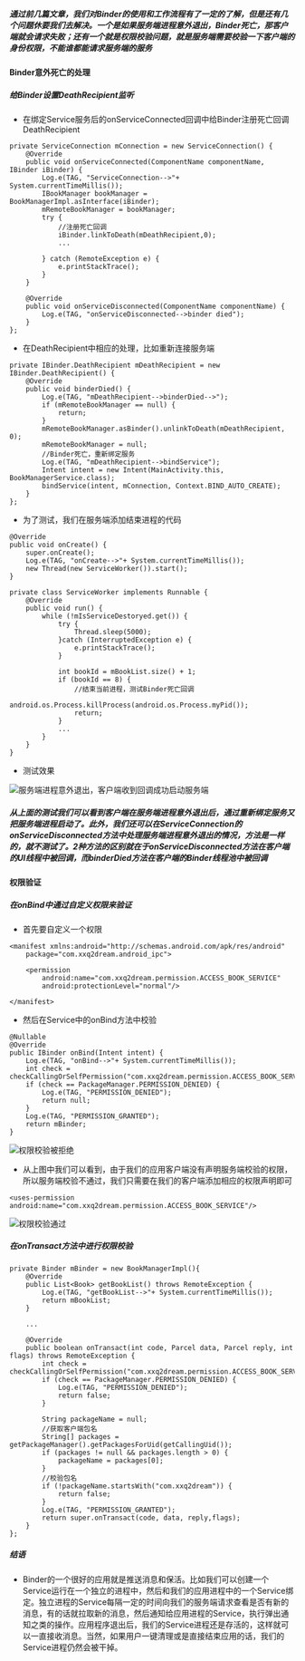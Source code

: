 ##### 通过前几篇文章，我们对Binder的使用和工作流程有了一定的了解，但是还有几个问题休要我们去解决。一个是如果服务端进程意外退出，Binder死亡，那客户端就会请求失败；还有一个就是权限校验问题，就是服务端需要校验一下客户端的身份权限，不能谁都能请求服务端的服务
#### Binder意外死亡的处理
##### 给Binder设置DeathRecipient监听

- 在绑定Service服务后的onServiceConnected回调中给Binder注册死亡回调DeathRecipient
```
private ServiceConnection mConnection = new ServiceConnection() {
    @Override
    public void onServiceConnected(ComponentName componentName, IBinder iBinder) {
        Log.e(TAG, "ServiceConnection-->"+ System.currentTimeMillis());
        IBookManager bookManager = BookManagerImpl.asInterface(iBinder);
        mRemoteBookManager = bookManager;
        try {
            //注册死亡回调
            iBinder.linkToDeath(mDeathRecipient,0);
            ...

        } catch (RemoteException e) {
            e.printStackTrace();
        }
    }

    @Override
    public void onServiceDisconnected(ComponentName componentName) {
        Log.e(TAG, "onServiceDisconnected-->binder died");
    }
};
```
- 在DeathRecipient中相应的处理，比如重新连接服务端

```
private IBinder.DeathRecipient mDeathRecipient = new IBinder.DeathRecipient() {
    @Override
    public void binderDied() {
        Log.e(TAG, "mDeathRecipient-->binderDied-->");
        if (mRemoteBookManager == null) {
            return;
        }
        mRemoteBookManager.asBinder().unlinkToDeath(mDeathRecipient, 0);
        mRemoteBookManager = null;
        //Binder死亡，重新绑定服务
        Log.e(TAG, "mDeathRecipient-->bindService");
        Intent intent = new Intent(MainActivity.this, BookManagerService.class);
        bindService(intent, mConnection, Context.BIND_AUTO_CREATE);
    }
};
```

- 为了测试，我们在服务端添加结束进程的代码

```
@Override
public void onCreate() {
    super.onCreate();
    Log.e(TAG, "onCreate-->"+ System.currentTimeMillis());
    new Thread(new ServiceWorker()).start();
}

private class ServiceWorker implements Runnable {
    @Override
    public void run() {
        while (!mIsServiceDestoryed.get()) {
            try {
                Thread.sleep(5000);
            }catch (InterruptedException e) {
                e.printStackTrace();
            }

            int bookId = mBookList.size() + 1;
            if (bookId == 8) {
                //结束当前进程，测试Binder死亡回调
                android.os.Process.killProcess(android.os.Process.myPid());
                return;
            }
            ...
        }
    }
}
```
- 测试效果

![服务端进程意外退出，客户端收到回调成功启动服务端](https://upload-images.jianshu.io/upload_images/2196721-f80947d38050400f.png?imageMogr2/auto-orient/strip%7CimageView2/2/w/1240)

##### 从上面的测试我们可以看到客户端在服务端进程意外退出后，通过重新绑定服务又把服务端进程启动了。此外，我们还可以在ServiceConnection的onServiceDisconnected方法中处理服务端进程意外退出的情况，方法是一样的，就不测试了。2种方法的区别就在于onServiceDisconnected方法在客户端的UI线程中被回调，而binderDied方法在客户端的Binder线程池中被回调
#### 权限验证
##### 在onBind中通过自定义权限来验证
- 首先要自定义一个权限

```
<manifest xmlns:android="http://schemas.android.com/apk/res/android"
    package="com.xxq2dream.android_ipc">
    
    <permission
        android:name="com.xxq2dream.permission.ACCESS_BOOK_SERVICE"
        android:protectionLevel="normal"/>
    
</manifest>
```
- 然后在Service中的onBind方法中校验

```
@Nullable
@Override
public IBinder onBind(Intent intent) {
    Log.e(TAG, "onBind-->"+ System.currentTimeMillis());
    int check = checkCallingOrSelfPermission("com.xxq2dream.permission.ACCESS_BOOK_SERVICE");
    if (check == PackageManager.PERMISSION_DENIED) {
        Log.e(TAG, "PERMISSION_DENIED");
        return null;
    }
    Log.e(TAG, "PERMISSION_GRANTED");
    return mBinder;
}
```
![权限校验被拒绝](https://upload-images.jianshu.io/upload_images/2196721-bc5fa0edb2565dde.png?imageMogr2/auto-orient/strip%7CimageView2/2/w/1240)

- 从上图中我们可以看到，由于我们的应用客户端没有声明服务端校验的权限，所以服务端校验不通过，我们只需要在我们的客户端添加相应的权限声明即可

```
<uses-permission android:name="com.xxq2dream.permission.ACCESS_BOOK_SERVICE"/>

```
![权限校验通过](https://upload-images.jianshu.io/upload_images/2196721-2d6c77f421bcfc98.png?imageMogr2/auto-orient/strip%7CimageView2/2/w/1240)

##### 在onTransact方法中进行权限校验

```
private Binder mBinder = new BookManagerImpl(){
    @Override
    public List<Book> getBookList() throws RemoteException {
        Log.e(TAG, "getBookList-->"+ System.currentTimeMillis());
        return mBookList;
    }

    ...
    
    @Override
    public boolean onTransact(int code, Parcel data, Parcel reply, int flags) throws RemoteException {
        int check = checkCallingOrSelfPermission("com.xxq2dream.permission.ACCESS_BOOK_SERVICE");
        if (check == PackageManager.PERMISSION_DENIED) {
            Log.e(TAG, "PERMISSION_DENIED");
            return false;
        }
        
        String packageName = null;
        //获取客户端包名 
        String[] packages = getPackageManager().getPackagesForUid(getCallingUid());
        if (packages != null && packages.length > 0) {
            packageName = packages[0];
        }
        //校验包名
        if (!packageName.startsWith("com.xxq2dream")) {
            return false;
        }
        Log.e(TAG, "PERMISSION_GRANTED");
        return super.onTransact(code, data, reply,flags);
    }
};
```

##### 结语
- Binder的一个很好的应用就是推送消息和保活。比如我们可以创建一个Service运行在一个独立的进程中，然后和我们的应用进程中的一个Service绑定。独立进程的Service每隔一定的时间向我们的服务端请求查看是否有新的消息，有的话就拉取新的消息，然后通知给应用进程的Service，执行弹出通知之类的操作。应用程序退出后，我们的Service进程还是存活的，这样就可以一直接收消息。当然，如果用户一键清理或是直接结束应用的话，我们的Service进程仍然会被干掉。
